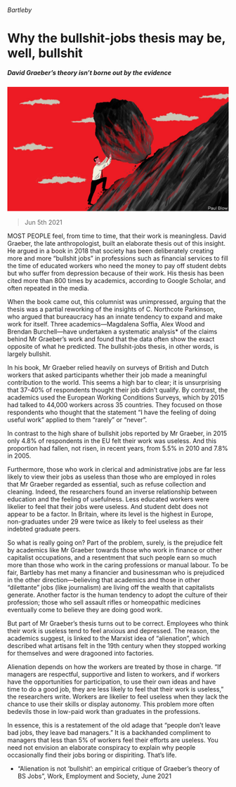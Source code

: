 ###### Bartleby

# Why the bullshit-jobs thesis may be, well, bullshit 

##### David Graeber’s theory isn’t borne out by the evidence 

![image](images/20210605_WBD001_0.jpg) 

> Jun 5th 2021 

MOST PEOPLE feel, from time to time, that their work is meaningless. David Graeber, the late anthropologist, built an elaborate thesis out of this insight. He argued in a book in 2018 that society has been deliberately creating more and more “bullshit jobs” in professions such as financial services to fill the time of educated workers who need the money to pay off student debts but who suffer from depression because of their work. His thesis has been cited more than 800 times by academics, according to Google Scholar, and often repeated in the media.

When the book came out, this columnist was unimpressed, arguing that the thesis was a partial reworking of the insights of C. Northcote Parkinson, who argued that bureaucracy has an innate tendency to expand and make work for itself. Three academics—Magdalena Soffia, Alex Wood and Brendan Burchell—have undertaken a systematic analysis* of the claims behind Mr Graeber’s work and found that the data often show the exact opposite of what he predicted. The bullshit-jobs thesis, in other words, is largely bullshit.


In his book, Mr Graeber relied heavily on surveys of British and Dutch workers that asked participants whether their job made a meaningful contribution to the world. This seems a high bar to clear; it is unsurprising that 37-40% of respondents thought their job didn’t qualify. By contrast, the academics used the European Working Conditions Surveys, which by 2015 had talked to 44,000 workers across 35 countries. They focused on those respondents who thought that the statement “I have the feeling of doing useful work” applied to them “rarely” or “never”.

In contrast to the high share of bullshit jobs reported by Mr Graeber, in 2015 only 4.8% of respondents in the EU felt their work was useless. And this proportion had fallen, not risen, in recent years, from 5.5% in 2010 and 7.8% in 2005.

Furthermore, those who work in clerical and administrative jobs are far less likely to view their jobs as useless than those who are employed in roles that Mr Graeber regarded as essential, such as refuse collection and cleaning. Indeed, the researchers found an inverse relationship between education and the feeling of usefulness. Less educated workers were likelier to feel that their jobs were useless. And student debt does not appear to be a factor. In Britain, where its level is the highest in Europe, non-graduates under 29 were twice as likely to feel useless as their indebted graduate peers.

So what is really going on? Part of the problem, surely, is the prejudice felt by academics like Mr Graeber towards those who work in finance or other capitalist occupations, and a resentment that such people earn so much more than those who work in the caring professions or manual labour. To be fair, Bartleby has met many a financier and businessman who is prejudiced in the other direction—believing that academics and those in other “dilettante” jobs (like journalism) are living off the wealth that capitalists generate. Another factor is the human tendency to adopt the culture of their profession; those who sell assault rifles or homeopathic medicines eventually come to believe they are doing good work.

But part of Mr Graeber’s thesis turns out to be correct. Employees who think their work is useless tend to feel anxious and depressed. The reason, the academics suggest, is linked to the Marxist idea of “alienation”, which described what artisans felt in the 19th century when they stopped working for themselves and were dragooned into factories.

Alienation depends on how the workers are treated by those in charge. “If managers are respectful, supportive and listen to workers, and if workers have the opportunities for participation, to use their own ideas and have time to do a good job, they are less likely to feel that their work is useless,” the researchers write. Workers are likelier to feel useless when they lack the chance to use their skills or display autonomy. This problem more often bedevils those in low-paid work than graduates in the professions.

In essence, this is a restatement of the old adage that “people don’t leave bad jobs, they leave bad managers.” It is a backhanded compliment to managers that less than 5% of workers feel their efforts are useless. You need not envision an elaborate conspiracy to explain why people occasionally find their jobs boring or dispiriting. That’s life.

* “Alienation is not ‘bullshit’: an empirical critique of Graeber’s theory of BS Jobs”, Work, Employment and Society, June 2021

